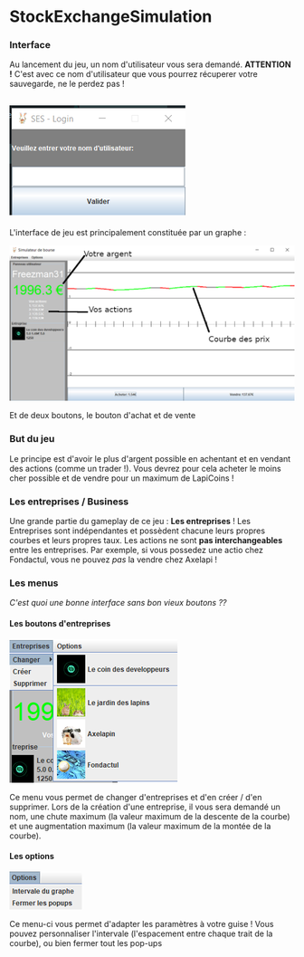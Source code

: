 # StockExchangeSimulation

### Interface

Au lancement du jeu, un nom d'utilisateur vous sera demandé. **ATTENTION !** C'est avec ce nom d'utilisateur que vous pourrez récuperer votre sauvegarde, ne le perdez pas !

![LoginPanel](/media/login.png)
--------------------------------------
L'interface de jeu est principalement constituée par un graphe :

![MainPanel](/media/mainpanel.png)

Et de deux boutons, le bouton d'achat et de vente
### But du jeu
Le principe est d'avoir le plus d'argent possible en achentant et en vendant des actions (comme un trader !).
Vous devrez pour cela acheter le moins cher possible et de vendre pour un maximum de LapiCoins  !

### Les entreprises / Business

Une grande partie du gameplay de ce jeu : **Les entreprises** !
Les Entreprises sont indépendantes et possèdent chacune leurs propres courbes et leurs propres taux.
Les actions ne sont **pas interchangeables** entre les entreprises. Par exemple, si vous possedez une actio chez Fondactul, vous ne pouvez *pas* la vendre chez Axelapi !


### Les menus

*C'est quoi une bonne interface sans bon vieux boutons ??*

#### Les boutons d'entreprises

![Enterprise](/media/enterprise1.png)

Ce menu vous permet de changer d'entreprises et d'en créer / d'en supprimer.
Lors de la création d'une entreprise, il vous sera demandé un nom, une chute maximum (la valeur maximum de la descente de la courbe) et une augmentation maximum (la valeur maximum de la montée de la courbe).

#### Les options

![Options](/media/options.png)

Ce menu-ci vous permet d'adapter les paramètres à votre guise !
Vous pouvez personnaliser l'intervale (l'espacement entre chaque trait de la courbe), ou bien fermer tout les pop-ups
